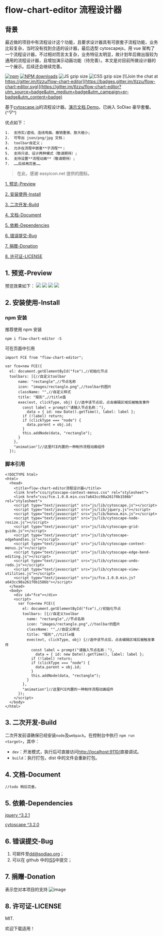 # flow-chart-editor 流程设计器

## 背景

最近做的项目中有流程设计这个功能，且要求设计器具有可嵌套子流程功能，业务比较复杂，当时没有找到合适的设计器，最后选型 cytoscapejs，用 vue 架构了一个流程设计器，不过相对而言太复杂，业务特征太明显，故计划年后做出版较为通用的流程设计器，且增加演示动画功能（待完善）。本文是对目前所做设计器的一个展示。后续还会继续完善。

[![npm](https://img.shields.io/npm/v/flow-chart-editor.svg?maxAge=3600)](https://www.npmjs.com/package/flow-chart-editor)
[![NPM downloads](http://img.shields.io/npm/dm/flow-chart-editor.svg)](https://npmjs.org/package/flow-chart-editor)
![JS gzip size](http://img.badgesize.io/tlzzu/flow-chart-editor/master/lib/index.js.svg?compression=gzip&label=gzip%20size:%20JS)
![CSS gzip size](http://img.badgesize.io/tlzzu/flow-chart-editor/master/lib/style.css.svg?compression=gzip&label=gzip%20size:%20CSS)
[![Join the chat at https://gitter.im/tlzzu/flow-chart-editor](https://badges.gitter.im/tlzzu/flow-chart-editor.svg)](https://gitter.im/tlzzu/flow-chart-editor?utm_source=badge&utm_medium=badge&utm_campaign=pr-badge&utm_content=badge)

基于[cytoscape.js](https://github.com/cytoscape/cytoscape.js)的流程设计器。[演示文档 Demo](https://tlzzu.github.io/flow-chart-editor/dist/index.html)。已纳入 SoDiao 豪华套餐。(_^▽^_)

优点如下：

```
1.  支持实/虚线、连线弯曲、撤销重做、放大缩小;
2.  可导出 json/png/jpg 文档；
3.  toolbar自定义；
4.  允许在流程中嵌套**子流程**；
5.  支持只读、设计两种模式（敬请期待）;
6.  支持设置**流程动画**（敬请期待）;
7.  ……后续再完善……
```

> 在此，感谢 easyicon.net 提供的图标。

[1. 预览-Preview](#1-预览-preview)

[2. 安装使用-Install](#2-安装使用-install)

[3. 二次开发-Build](#3-二次开发-build)

[4. 文档-Document](#4-文档-document)

[5. 依赖-Dependencies](#5-依赖-dependencies)

[6. 错误提交-Bug](#6-错误提交-bug)

[7. 捐赠-Donation](#6-捐赠-donation)

[8. 许可证-LICENSE](#7-许可证-license)

## 1. 预览-Preview

预览效果如下：
![](https://images2018.cnblogs.com/blog/544734/201803/544734-20180309005503770-1121231687.gif)
![](https://images2018.cnblogs.com/blog/544734/201803/544734-20180309005628409-455120421.gif)
![](https://images2018.cnblogs.com/blog/544734/201803/544734-20180309005635324-1573303451.gif)
![](https://images2018.cnblogs.com/blog/544734/201803/544734-20180309005652863-1604639382.gif)

## 2. 安装使用-Install

### npm 安装

推荐使用 npm 安装

```
npm i flow-chart-editor -S
```

可在页面中引用

```
import FCE from "flow-chart-editor";

var fce=new FCE({
  el: document.getElementById("fce"),//初始化节点
  toolbars: [{//自定义toolbar
      name: "rectangle",//节点名称
      icon: "images/rectangle.png",//toolbar的图片
      className: "",//自定义样式
      title: "矩形",//title值
      exec(evt, clickType, obj) {//选中该节点后，点击编辑区域后被触发事件
        const label = prompt("请输入节点名称："),
          data = { id: new Date().getTime(), label: label };
        if (!label) return;
        if (clickType === "node") {
          data.parent = obj.id;
        }
        this.addNode(data, "rectangle");
      }
    },  
    "animation"]//这里FCE内置的一种制作流程动画组件
  });
```

### 脚本引用

```
<!DOCTYPE html>
<html>
  <head>
    <title>flow-chart-editor流程设计器</title>
    <link href="css/cytoscape-context-menus.css" rel="stylesheet">
    <link href="css/fce.1.0.0.min.css?a643cc98a261f0b1586b" rel="stylesheet">
    <script type="text/javascript" src="js/lib/cytoscape.js"></script>
    <script type="text/javascript" src="js/lib/jquery.js"></script>
    <script type="text/javascript" src="js/lib/konva.min.js"></script>
    <script type="text/javascript" src="js/lib/cytoscape-node-resize.js"></script>
    <script type="text/javascript" src="js/lib/cytoscape-grid-guide.js"></script>
    <script type="text/javascript" src="js/lib/cytoscape-edgehandles.js"></script>
    <script type="text/javascript" src="js/lib/cytoscape-context-menus.js"></script>
    <script type="text/javascript" src="js/lib/cytoscape-edge-bend-editing.js"></script>
    <script type="text/javascript" src="js/lib/cytoscape-undo-redo.js"></script>
    <script type="text/javascript" src="js/lib/cytoscape-view-utilities.js"></script>
    <script type="text/javascript" src="js/fce.1.0.0.min.js?a643cc98a261f0b1586b"></script>
  </head>
  <body>
    <div id="fce"></div>
    <script>
      var fce=new FCE({
        el: document.getElementById("fce"),//初始化节点
        toolbars: [{//自定义toolbar
          name: "rectangle",//节点名称
          icon: "images/rectangle.png",//toolbar的图片
          className: "",//自定义样式
          title: "矩形",//title值
          exec(evt, clickType, obj) {//选中该节点后，点击编辑区域后被触发事件
            const label = prompt("请输入节点名称："),
              data = { id: new Date().getTime(), label: label };
            if (!label) return;
            if (clickType === "node") {
              data.parent = obj.id;
            }
            this.addNode(data, "rectangle");
          }
        },  
        "animation"]//这里FCE内置的一种制作流程动画组件
      });
    </script>
  </body>
</html>
```

## 3. 二次开发-Build

二次开发前请确保已经安装`node`及`webpack`。在控制台中执行 `npm run <target>`，其中：

* `dev`：开发模式，执行后可直接访问[http://localhost:9110/](http://localhost:9110/)直接调试。
* `build`：执行打包，dist 中的文件会重新打包。

## 4. 文档-Document

```
//todo 稍后完善。
```

## 5. 依赖-Dependencies

[jquery ^3.2.1](https://github.com/jquery/jquery)

[cytoscape ^3.2.0](https://github.com/cytoscape/cytoscape.js)

## 6. 错误提交-Bug

1.  可邮件至[dd@sodiao.org](mailto://dd@sodiao.org/)；
2.  可以在 github 中的[ISS](https://github.com/tlzzu/flow-chart-editor/issues)中提交；

## 7. 捐赠-Donation

表示您对本项目的支持
![image](https://github.com/tlzzu/SoDiaoEditor.v2/raw/master/data/img/ds.png)

## 8. 许可证-LICENSE

MIT.

欢迎下载适用！
